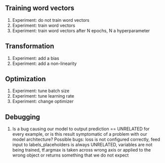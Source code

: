 ## Training word vectors
1. Experiment: do not train word vectors
2. Experiment: train word vectors
3. Experiment: train word vectors after N epochs, N a hyperparameter

## Transformation
1. Experiment: add a bias
2. Experiment: add a non-linearity

## Optimization
1. Experiment: tune batch size
2. Experiment: tune learning rate
3. Experiment: change optimizer

## Debugging
1. Is a bug causing our model to output prediction == UNRELATED for every
   example, or is this result symptomatic of a problem with our model 
   architecture? Possible bugs: loss is not configured correctly, feed input
   to labels_placeholders is always UNRELATED, variables are not being trained,
   tf.argmax is taken across wrong axis or applied to the wrong object or
   returns something that we do not expect


